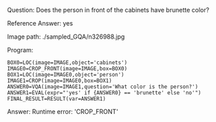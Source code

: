 Question: Does the person in front of the cabinets have brunette color?

Reference Answer: yes

Image path: ./sampled_GQA/n326988.jpg

Program:

```
BOX0=LOC(image=IMAGE,object='cabinets')
IMAGE0=CROP_FRONT(image=IMAGE,box=BOX0)
BOX1=LOC(image=IMAGE0,object='person')
IMAGE1=CROP(image=IMAGE0,box=BOX1)
ANSWER0=VQA(image=IMAGE1,question='What color is the person?')
ANSWER1=EVAL(expr="'yes' if {ANSWER0} == 'brunette' else 'no'")
FINAL_RESULT=RESULT(var=ANSWER1)
```
Answer: Runtime error: 'CROP_FRONT'

